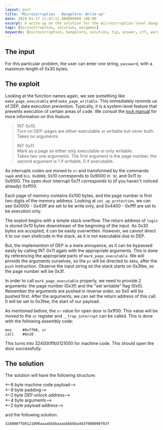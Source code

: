 ```yaml
---
layout: post
title: "Microcorruption - Bangalore: Write-up"
date: 2019-01-27 11:47:11.000000000 +08:00
excerpt: A write-up on the solution for the microcorruption level Bangalore. The thought process behind the solution is also included. At the end a 24 byte solution with 13676 CPU cycle time is achieved.
tags: [microcorruption, solution, wargames]
keywords: [microcorruption, bangalore, solution, tip, answer, ctf, wargames, 13676, clock cycle, 24, input]
---
```


## The input

For this particular problem, the user can enter one string, `password`, with a maximum length of 0x30 bytes.

## The exploit

Looking at the function names again, we see something like `make_page_executable` and `make_page_writable`. This immediately reminds us of DEP, data execution prevention. Typically, it is a system-level feature that prevents execution of certain areas of code. We consult the [lock manual](https://microcorruption.com/manual.pdf) for more information on this feature. 

> INT 0x10.  
> Turn on DEP: pages are either executable or writable but never both.  
> Takes no arguments.  
>
> INT 0x11.  
> Mark as a page as either only executable or only writable.  
> Takes two one arguments. The first argument is the page number, the second argument is 1 if writable, 0 if executable.

As interrupts codes are moved to `sr` and transformed by the commands `swpb` and `bis 0x8000`, 0x10 corresponds to 0x9000 in `sr, and 0x11 to 0x9100. The open door interrupt 0x7f corresponds to (if you haven't noticed already) 0xff00.

Each page of memory contains 0x100 bytes, and the page number is first two digits of the memory address. Looking at `set_up_protection`, we can see 0x0000 - 0x43ff are set to be write only, and 0x4400 - 0xffff are set to be execution only.

The exploit begins with a simple stack overflow. The return address of `login` is stored 0x10 bytes downstream of the beginning of the input. As 0x30 bytes are accepted, it can be easily overwritten. However, we cannot direct it to our own shellcode in the stack, as it is not executable due to DEP. 

But, the implemention of DEP is a mere annoyance, as it can be bypassed easily by calling INT 0x11 again with the appropriate arguments. This is done by referencing the appropriate parts of `mark_page_executable`. We will provide the arguments ourselves, so the `pc` will be directed to `44ba`, after the `push` instruction. Observe the input string on the stack starts on 0x3fee, so the page number will be 0x3f.

In order to call `mark_page_executable` properly, we need to provide 2 arguments: the page number (0x3f) and the "set writable" flag (0x0). Remember the arguments are pushed in reverse order, so 0x0 will be pushed first. After the arguments, we can set the return address of this call. It will be set to 0x3fee, the start of our payload.

As mentioned before, the `sr` value for open door is 0xff00. This value will be moved to the `sr` register and `__trap_interrupt` can be called. This is done with the following assembly code:

```
mov 	#0xff00, sr
call	#0x10
```

This turns into 324000ffb0121000 for machine code. This should open the door successfully.

## The solution

The solution will have the following structure:

<--8 byte machine code payload-->  
<--8 byte padding-->  
<--2 byte DEP unlock address-->  
<--4 byte arguments-->  
<--2 byte payload address-->

and the following solution:

```
324000ffb0121000aaaabbbbaaaabbbbba443f000000f03f
```